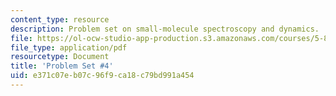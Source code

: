 ```yaml
---
content_type: resource
description: Problem set on small-molecule spectroscopy and dynamics.
file: https://ol-ocw-studio-app-production.s3.amazonaws.com/courses/5-80-small-molecule-spectroscopy-and-dynamics-fall-2008/e371c07eb07c96f9ca18c79bd991a454_ps4_1991.pdf
file_type: application/pdf
resourcetype: Document
title: 'Problem Set #4'
uid: e371c07e-b07c-96f9-ca18-c79bd991a454
---
```

